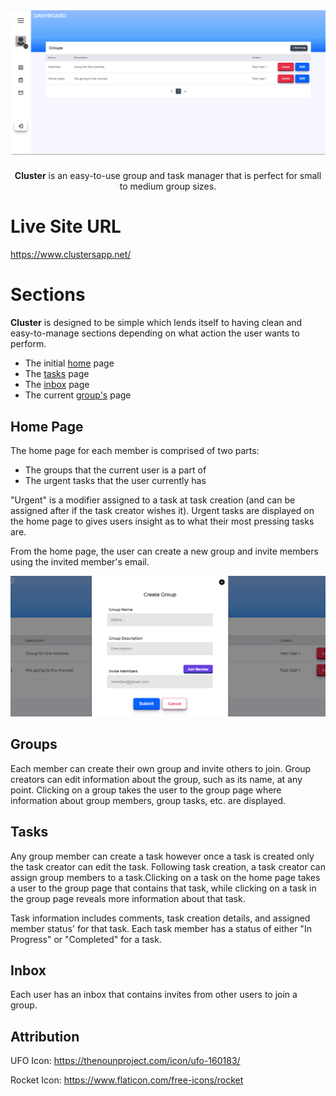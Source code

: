 <h1 align="center">
  <a>
    <img src="https://raw.githubusercontent.com/SamirOsAbdalla/cluster/main/public/clusters.png" alt="cluster image">
  </a>
</h1>
<p align="center">
  <strong>Cluster</strong> is an easy-to-use group and task manager that is perfect for 
  small to medium group sizes.
</p>

# Live Site URL
https://www.clustersapp.net/

# Sections

<strong>Cluster</strong> is designed to be simple which lends itself to having clean 
and easy-to-manage sections depending on what action the user wants to perform.

- The initial <a href="#home">home</a> page
- The <a href="#tasks">tasks</a> page
- The <a href="#inbox">inbox</a> page
- The current <a href="#groups">group's</a> page

## Home Page

The home page for each member is comprised of two parts:
- The groups that the current user is a part of
- The urgent tasks that the user currently has

"Urgent" is a modifier assigned to a task at task creation (and can be assigned after if the task creator wishes it). Urgent tasks are displayed on the home page to gives users insight as to what their most pressing tasks are.

From the home page, the user can create a new group and invite members using the invited member's email.

<a>
    <img src="https://raw.githubusercontent.com/SamirOsAbdalla/cluster/main/public/groupcreation.png" alt="group image">
</a>

## Groups

Each member can create their own group and invite others to join. Group creators
can edit information about the group, such as its name, at any point. Clicking on a group
takes the user to the group page where information about group members, group tasks, etc. are 
displayed.


## Tasks

Any group member can create a task however once a task is created only the task creator
can edit the task. Following task creation, a task creator can assign group members to a task.Clicking on a task on the home page takes a user to the group page that contains that task, while clicking on a task in the group page reveals more information about that task.

Task information includes comments, task creation details, and assigned member status' for that
task. Each task member has a status of either "In Progress" or "Completed" for a task.



## Inbox

Each user has an inbox that contains invites from other users to join a group.



## Attribution
UFO Icon: https://thenounproject.com/icon/ufo-160183/

Rocket Icon: https://www.flaticon.com/free-icons/rocket